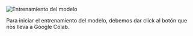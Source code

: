 ![Entrenamiento del modelo](imágenes/1-entrenamiento.jpg)

Para iniciar el entrenamiento del modelo, debemos dar click al botón que nos lleva a Google Colab.
